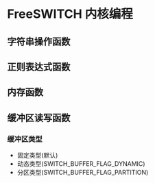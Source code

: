 # FreeSWITCH 内核编程
## 字符串操作函数

## 正则表达式函数

## 内存函数

## 缓冲区读写函数
### 缓冲区类型
- 固定类型(默认)
- 动态类型(SWITCH_BUFFER_FLAG_DYNAMIC)
- 分区类型(SWITCH_BUFFER_FLAG_PARTITION)
